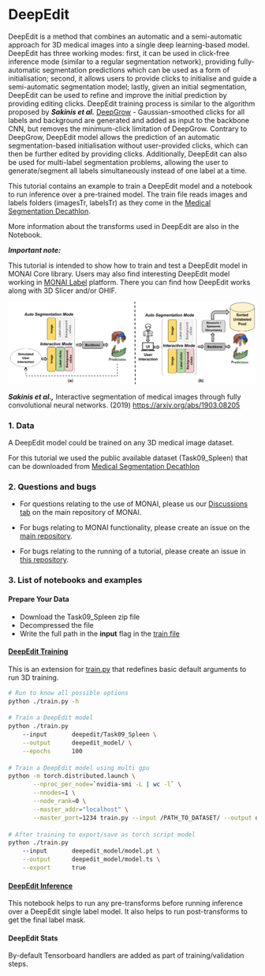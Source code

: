 # DeepEdit


DeepEdit is a method that combines an automatic and a semi-automatic approach for 3D medical images into a
single deep learning-based model. DeepEdit has three working modes: first, it can be used in click-free
inference mode (similar to a regular segmentation network), providing fully-automatic segmentation predictions which
can be used as a form of initialisation; second, it allows users to provide clicks to initialise and guide
a semi-automatic segmentation model; lastly, given an initial segmentation, DeepEdit can be used to refine
and improve the initial prediction by providing editing clicks. DeepEdit training process is similar to the algorithm
proposed by **_Sakinis et al._** [DeepGrow](../../deepgrow/ignite) - Gaussian-smoothed clicks for all labels and background
are generated and added as input to the backbone CNN, but removes the minimum-click limitation of DeepGrow.
Contrary to DeepGrow, DeepEdit model allows the prediction of an automatic segmentation-based
initialisation without user-provided clicks, which can then be further edited by providing clicks. Additionally,
DeepEdit can also be used for multi-label segmentation problems, allowing the user to generate/segment
all labels simultaneously instead of one label at a time.

This tutorial contains an example to train a DeepEdit model and a notebook to run inference
over a pre-trained model. The train file reads images and labels folders (imagesTr, labelsTr) as they come in the
[Medical Segmentation Decathlon](https://msd-for-monai.s3-us-west-2.amazonaws.com/Task09_Spleen.tar).

More information about the transforms used in DeepEdit are also in the Notebook.

**_Important note:_**

This tutorial is intended to show how to train and test a DeepEdit model in MONAI Core library. Users may also find interesting
DeepEdit model working in [MONAI Label](https://github.com/Project-MONAI/MONAILabel/tree/main/sample-apps/radiology#deepedit)
platform. There you can find how DeepEdit works along with 3D Slicer and/or OHIF.

<p align="center">
  <img src="../../figures/general_schema_deepedit.png" alt="deepedit scheme">
</p>

**_Sakinis et al.,_** Interactive segmentation of medical images through
fully convolutional neural networks. (2019) https://arxiv.org/abs/1903.08205

### 1. Data

A DeepEdit model could be trained on any 3D medical image dataset.

For this tutorial we used the public available dataset (Task09_Spleen) that can be downloaded from [Medical Segmentation Decathlon](https://drive.google.com/drive/folders/1HqEgzS8BV2c7xYNrZdEAnrHk7osJJ--2)

### 2. Questions and bugs

- For questions relating to the use of MONAI, please us our [Discussions tab](https://github.com/Project-MONAI/MONAI/discussions) on the main repository of MONAI.

- For bugs relating to MONAI functionality, please create an issue on the [main repository](https://github.com/Project-MONAI/MONAI/issues).

- For bugs relating to the running of a tutorial, please create an issue in [this repository](https://github.com/Project-MONAI/Tutorials/issues).

### 3. List of notebooks and examples

#### Prepare Your Data

- Download the Task09_Spleen zip file
- Decompressed the file
- Write the full path in the **input** flag in the [train file](./train.py)


#### [DeepEdit Training](./train.py)

This is an extension for [train.py](./train.py) that redefines basic default arguments to run 3D training.

```bash
# Run to know all possible options
python ./train.py -h

# Train a DeepEdit model
python ./train.py
    --input       deepedit/Task09_Spleen \
    --output      deepedit_model/ \
    --epochs      100

# Train a DeepEdit model using multi gpu
python -m torch.distributed.launch \
       --nproc_per_node=`nvidia-smi -L | wc -l` \
       --nnodes=1 \
       --node_rank=0 \
       --master_addr="localhost" \
       --master_port=1234 train.py --input /PATH_TO_DATASET/ --output deepedit_model/ --epochs 100 --multi_gpu True

# After training to export/save as torch script model
python ./train.py
    --input       deepedit_model/model.pt \
    --output      deepedit_model/model.ts \
    --export      true
```

#### [DeepEdit Inference](./inference.ipynb)

This notebook helps to run any pre-transforms before running inference over a DeepEdit single label model.
It also helps to run post-transforms to get the final label mask.


#### DeepEdit Stats

By-default Tensorboard handlers are added as part of training/validation steps.
